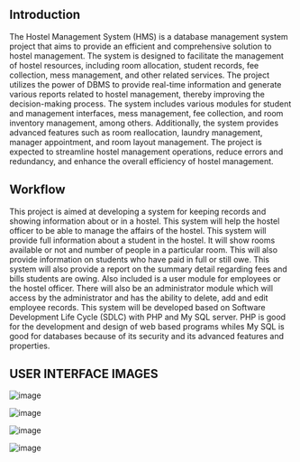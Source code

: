 ## Introduction
The Hostel Management System (HMS) is a database management system project that aims
to provide an efficient and comprehensive solution to hostel management. The system is
designed to facilitate the management of hostel resources, including room allocation, student
records, fee collection, mess management, and other related services. The project utilizes the
power of DBMS to provide real-time information and generate various reports related to
hostel management, thereby improving the decision-making process. The system includes
various modules for student and management interfaces, mess management, fee collection,
and room inventory management, among others. Additionally, the system provides advanced
features such as room reallocation, laundry management, manager appointment, and room
layout management. The project is expected to streamline hostel management operations,
reduce errors and redundancy, and enhance the overall efficiency of hostel management.

## Workflow

This project is aimed at developing a system for keeping records and showing
information about or in a hostel. This system will help the hostel officer to be able
to manage the affairs of the hostel. This system will provide full information about
a student in the hostel. It will show rooms available or not and number of people
in a particular room. This will also provide information on students who have paid
in full or still owe. This system will also provide a report on the summary detail
regarding fees and bills students are owing. Also included is a user module for
employees or the hostel officer. There will also be an administrator module which
will access by the administrator and has the ability to delete, add and edit
employee records. This system will be developed based on Software Development
Life Cycle (SDLC) with PHP and My SQL server. PHP is good for the
development and design of web based programs whiles My SQL is good for
databases because of its security and its advanced features and properties.

## USER INTERFACE IMAGES
![image](https://github.com/ss15-12/Hostel-management-system-using-xampp-and-SQL/assets/83355479/73317874-6265-421e-bbeb-095de8f92e89)

![image](https://github.com/ss15-12/Hostel-management-system-using-xampp-and-SQL/assets/83355479/f48bea9a-9458-4e73-8fdd-a1ede5078718)

![image](https://github.com/ss15-12/Hostel-management-system-using-xampp-and-SQL/assets/83355479/6d5fead7-5b95-4462-9fe4-8ce5d595a467)

![image](https://github.com/ss15-12/Hostel-management-system-using-xampp-and-SQL/assets/83355479/aa1fc095-f013-4fec-b135-402826264f28)





